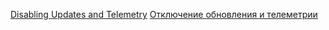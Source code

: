 [Disabling Updates and Telemetry](https://github.com/ghzserg/zmod/wiki/Macros_en#china_cloud)
[Отключение обновления и телеметрии](https://github.com/ghzserg/zmod/wiki/Macros#china_cloud)
